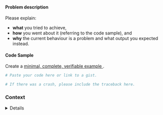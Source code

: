 #### Problem description

Please explain:
* **what** you tried to achieve,
* **how** you went about it (referring to the code sample), and
* **why** the current behaviour is a problem and what output
  you expected instead.

#### Code Sample

Create a [minimal, complete, verifiable example
](https://stackoverflow.com/help/mcve).

```python
# Paste your code here or link to a gist.
```

```bash
# If there was a crash, please include the traceback here.
```

### Context

<details>

Please paste the output of `python -c "from {{cookiecutter.project_module}} 
import show_versions;show_versions()" here.`

</details>

